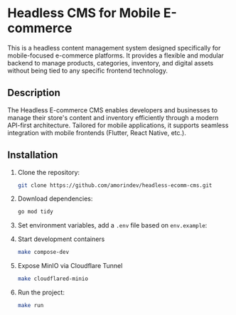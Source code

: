 # Headless CMS for Mobile E-commerce

This is a headless content management system designed specifically for mobile-focused e-commerce platforms. It provides a flexible and modular backend to manage products, categories, inventory, and digital assets without being tied to any specific frontend technology.

## Description

The Headless E-commerce CMS enables developers and businesses to manage their store's content and inventory efficiently through a modern API-first architecture. Tailored for mobile applications, it supports seamless integration with mobile frontends (Flutter, React Native, etc.).

## Installation

1. Clone the repository:
    ```bash
    git clone https://github.com/amorindev/headless-ecomm-cms.git
    ```

2. Download dependencies:
    ```bash
    go mod tidy
    ```

3. Set environment variables, add a `.env` file based on `env.example`:
4. Start development containers 
    ```bash
    make compose-dev
    ```
5. Expose MinIO via Cloudflare Tunnel
    ```bash
    make cloudflared-minio
    ```
6. Run the project:
    ```bash
    make run
    ```

